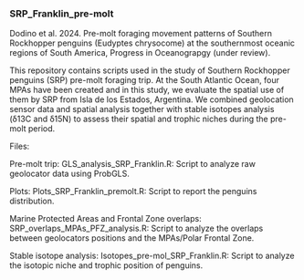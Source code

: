 ### SRP_Franklin_pre-molt
Dodino et al. 2024. Pre-molt foraging movement patterns of Southern Rockhopper penguins (Eudyptes chrysocome) at the southernmost oceanic regions of South America, Progress in Oceanograpgy (under review).

This repository contains scripts used in the study of Southern Rockhopper penguins (SRP) pre-molt foraging trip. 
At the South Atlantic Ocean, four MPAs have been created and in this study, we evaluate the spatial use of them by SRP from Isla de los Estados, Argentina. We combined geolocation sensor data and spatial analysis together with stable isotopes analysis (δ13C and δ15N) to assess their spatial and trophic niches during the pre-molt period.

Files:

Pre-molt trip: GLS_analysis_SRP_Franklin.R: Script to analyze raw geolocator data using ProbGLS.

Plots: Plots_SRP_Franklin_premolt.R: Script to report the penguins distribution.

Marine Protected Areas and Frontal Zone overlaps: SRP_overlaps_MPAs_PFZ_analysis.R: Script to analyze the overlaps between geolocators positions and the MPAs/Polar Frontal Zone.

Stable isotope analysis: Isotopes_pre-mol_SRP_Franklin.R: Script to analyze the isotopic niche and trophic position of penguins. 

